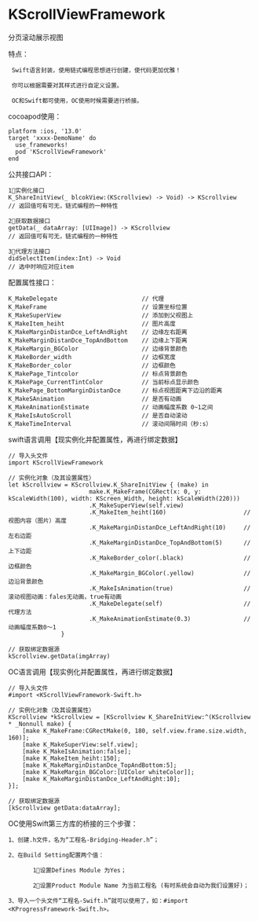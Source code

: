 # KScrollViewFramework
分页滚动展示视图

特点：
     
     Swift语言封装，使用链式编程思想进行创建，使代码更加优雅！
  
     你可以根据需要对其样式进行自定义设置。
  
     OC和Swift都可使用，OC使用时候需要进行桥接。
  
cocoapod使用：

    platform :ios, '13.0'
    target 'xxxx-DemoName' do
      use_frameworks!
      pod 'KScrollViewFramework'
    end
  
公共接口API：

    1⃣️实例化接口
    K_ShareInitView(_ blcokView:(KScrollview) -> Void) -> KScrollview     // 返回值可有可无，链式编程的一种特性

    2⃣️获取数据接口
    getData(_ dataArray: [UIImage]) -> KScrollview                        // 返回值可有可无，链式编程的一种特性

    3⃣️代理方法接口
    didSelectItem(index:Int) -> Void                                      // 选中时响应对应item

配置属性接口：
    
    K_MakeDelegate                        // 代理
    K_MakeFrame                           // 设置坐标位置
    K_MakeSuperView                       // 添加到父视图上
    K_MakeItem_heiht                      // 图片高度
    K_MakeMarginDistanDce_LeftAndRight    // 边缘左右距离
    K_MakeMarginDistanDce_TopAndBottom    // 边缘上下距离
    K_MakeMargin_BGColor                  // 边缘背景颜色
    K_MakeBorder_width                    // 边框宽度
    K_MakeBorder_color                    // 边框颜色
    K_MakePage_Tintcolor                  // 标点背景颜色
    K_MakePage_CurrentTintColor           // 当前标点显示颜色
    K_MakePage_BottomMarginDistanDce      // 标点视图距离下边沿的距离
    K_MakeSAnimation                      // 是否有动画
    K_MakeAnimationEstimate               // 动画幅度系数 0~1之间
    K_MakeIsAutoScroll                    // 是否自动滚动
    K_MakeTimeInterval                    // 滚动间隔时间（秒:s）

swift语言调用【现实例化并配置属性，再进行绑定数据】
    
    // 导入头文件
    import KScrollViewFramework               

    // 实例化对象（及其设置属性）
    let kScrollview = KScrollview.K_ShareInitView { (make) in
                           make.K_MakeFrame(CGRect(x: 0, y: kScaleWidth(100), width: KScreen_Width, height: kScaleWidth(220)))
                           .K_MakeSuperView(self.view)
                           .K_MakeItem_heiht(160)                      // 视图内容（图片）高度
                           .K_MakeMarginDistanDce_LeftAndRight(10)     // 左右边距
                           .K_MakeMarginDistanDce_TopAndBottom(5)      // 上下边距
                           .K_MakeBorder_color(.black)                 // 边框颜色
                           .K_MakeMargin_BGColor(.yellow)              // 边沿背景颜色
                           .K_MakeIsAnimation(true)                    // 滚动视图动画：fales无动画，true有动画
                           .K_MakeDelegate(self)                       // 代理方法
                           .K_MakeAnimationEstimate(0.3)               // 动画幅度系数0～1
                   }
        
    // 获取绑定数据源
    kScrollview.getData(imgArray)
  
OC语言调用【现实例化并配置属性，再进行绑定数据】
    
    // 导入头文件
    #import <KScrollViewFramework-Swift.h>

    // 实例化对象（及其设置属性）
    KScrollview *kScrollview = [KScrollview K_ShareInitView:^(KScrollview * _Nonnull make) {
        [make K_MakeFrame:CGRectMake(0, 180, self.view.frame.size.width, 160)];
        [make K_MakeSuperView:self.view];
        [make K_MakeIsAnimation:false];
        [make K_MakeItem_heiht:150];
        [make K_MakeMarginDistanDce_TopAndBottom:5];
        [make K_MakeMargin_BGColor:[UIColor whiteColor]];
        [make K_MakeMarginDistanDce_LeftAndRight:10];
    }];

    // 获取绑定数据源
    [kScrollview getData:dataArray];
  
  OC使用Swift第三方库的桥接的三个步骤：

    1、创建.h文件，名为“工程名-Bridging-Header.h”；

    2、在Build Setting配置两个值： 

           1⃣️设置Defines Module 为Yes； 
       
           2⃣️设置Product Module Name 为当前工程名 (有时系统会自动为我们设置好)；

    3、导入一个头文件“工程名-Swift.h”就可以使用了，如：#import <KProgressFramework-Swift.h>。
